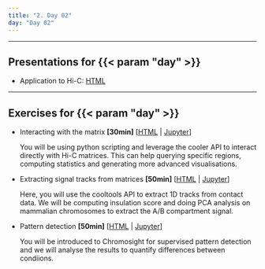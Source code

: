 ```yaml
---
title: "2. Day 02"
day: "Day 02"
---
```


---

## Presentations for {{< param "day" >}}

- Application to Hi-C: [HTML](/{{<myPackageUrl>}}Presentations/processing_NGS_data.html)

---

## Exercises for {{< param "day" >}}

- Interacting with the matrix **\[30min\]** [[HTML](/{{<myPackageUrl>}}Exercices/day02/matrix_interaction.html) | [Jupyter](/{{<myPackageUrl>}}Exercices/day02/matrix_interaction.ipynb)]

    You will be using python scripting and leverage the cooler API to interact directly with Hi-C matrices. This can help querying specific regions, computing statistics and generating more advanced visualisations.

- Extracting signal tracks from matrices **\[50min\]** [[HTML](/{{<myPackageUrl>}}Exercices/day02/signal_tracks.html) | [Jupyter](/{{<myPackageUrl>}}Exercices/day02/signal_tracks.ipynb)]

    Here, you will use the cooltools API to extract 1D tracks from contact data. We will be computing insulation score and doing PCA analysis on mammalian chromosomes to extract the A/B compartment signal.

- Pattern detection **[50min\]** [[HTML](/{{<myPackageUrl>}}Exercices/day02/detection.html) | [Jupyter](/{{<myPackageUrl>}}Exercices/day02/detection.ipynb)]

    You will be introduced to Chromosight for supervised pattern detection and we will analyse the results to quantify differences between condiions.
